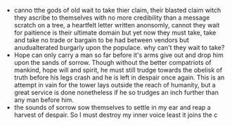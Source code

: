  - canno tthe gods of old wait to take thier claim, their blasted claim witch they ascribe to themselves with no more credibility than a message scratch on a tree, a heartfelt letter written anonsomly, cannot they wait for paitience is their ultimate domain but yet now they must take, take and take no trade or bargain to be had between vendors but anudualterated burgarly upon the populace. why can't they wait to take?
 - Hope can only carry a man so far before it's arms give out and drop him upon the sands of sorrow. Though without the better compatriots of mankind, hope will and spirit, he must still trudge towards the obelisk of truth before his legs crash and he is left in despair once again. This is an attempt in vain for the tower lays outside the reach of humanity, but a great service is done nonetheless if he so trudges an inch further than any man before him. 
 - the sounds of sorrow sow themselves to settle in my ear and reap a harvest of despair. So I must destroy my inner voice least it joins the c
<!--stackedit_data:
eyJoaXN0b3J5IjpbMTk3NDUxMDYyMV19
-->